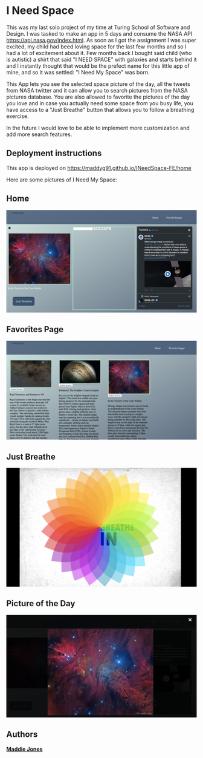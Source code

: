 # I Need Space

This was my last solo project of my time at Turing School of Software and Design.
I was tasked to make an app in 5 days and consume the NASA API https://api.nasa.gov/index.html.
As soon as I got the assignment I was super excited, my child had beed loving space for the last few months and so I had a lot of excitement about it.
Few months back I bought said child (who is autistic) a shirt that said "I NEED SPACE" with galaxies and starts behind it and I instantly thought that would be the prefect name for this little app of mine, and so it was settled: "I Need My Space" was born.

This App lets you see the selected space picture of the day, all the tweets from NASA twitter and it can allow you to search pictures from the NASA pictures database. You are also allowed to favorite the pictures of the day you love and in case you actually need some space from you busy life, you have access to a "Just Breathe" button that allows you to follow a breathing exercise.

In the future I would love to be able to implement more customization and add more search features.

## Deployment instructions

This app is deployed on https://maddyg91.github.io/INeedSpace-FE/home


Here are some pictures of I Need My Space:

## Home

![home page](homepage.png)

## Favorites Page

![favorite page](favorites.png)

## Just Breathe

![breathing exercise](breathe.png)

## Picture of the Day

![full screen picture of the day](fullscreenimage.png)

## Authors

**[Maddie Jones](https://github.com/maddyg91)**
